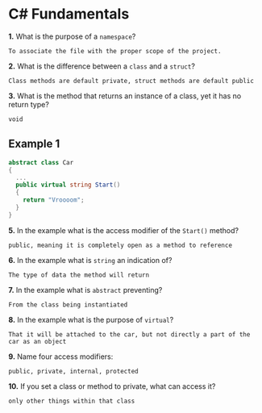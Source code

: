 # C# Fundamentals


**1.** What is the purpose of a `namespace`?
<!-- enter you answer in the space below -->
```
To associate the file with the proper scope of the project.
```
**2.** What is the difference between a `class` and a `struct`?
<!-- enter you answer in the space below -->
```
Class methods are default private, struct methods are default public
```
**3.** What is the method that returns an instance of a class, yet it has no return type?
<!-- enter you answer in the space below -->
```
void
```
## Example 1
```c#
abstract class Car
{
  ...
  public virtual string Start()
  {
    return "Vroooom";
  }
}
```
**5.** In the example what is the access modifier of the `Start()` method?
<!-- enter you answer in the space below -->
```
public, meaning it is completely open as a method to reference
```
**6.** In the example what is `string` an indication of?
<!-- enter you answer in the space below -->
```
The type of data the method will return
```
**7.** In the example what is `abstract` preventing?
<!-- enter you answer in the space below -->
```
From the class being instantiated
```
**8.** In the example what is the purpose of `virtual`?
<!-- enter you answer in the space below -->
```
That it will be attached to the car, but not directly a part of the car as an object
```
**9.** Name four access modifiers:
<!-- enter you answer in the space below -->
```
public, private, internal, protected
```
**10.** If you set a class or method to private, what can access it?
<!-- enter you answer in the space below -->
```
only other things within that class
```